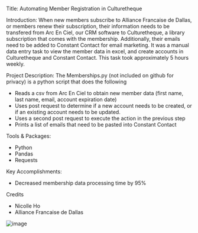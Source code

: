 Title:
Automating Member Registration in Culturetheque 

Introduction:
When new members subscribe to Alliance Francaise de Dallas, or members renew their subscription, their information needs to be transfered from Arc En Ciel, our CRM software to Culturetheque, a library subscription that comes with the membership. Additionally, their emails need to be added to Constant Contact for email marketing. It was a manual data entry task to view the member data in excel, and create accounts in Culturetheque and Constant Contact. This task took approximately 5 hours weekly. 

Project Description:
The Memberships.py (not included on github for privacy) is a python script that does the following
- Reads a csv from Arc En Ciel to obtain new member data (first name, last name, email, account expiration date)
- Uses post request to determine if a new account needs to be created, or if an existing account needs to be updated.
- Uses a second post request to execute the action in the previous step
- Prints a list of emails that need to be pasted into Constant Contact

Tools & Packages:
- Python
- Pandas
- Requests

Key Accomplishments:
- Decreased membership data processing time by 95%

Credits
- Nicolle Ho
- Alliance Francaise de Dallas

![image](https://user-images.githubusercontent.com/58828437/169741194-295ccc94-9ccf-4717-8ff6-c3e25c59dfc3.png)
